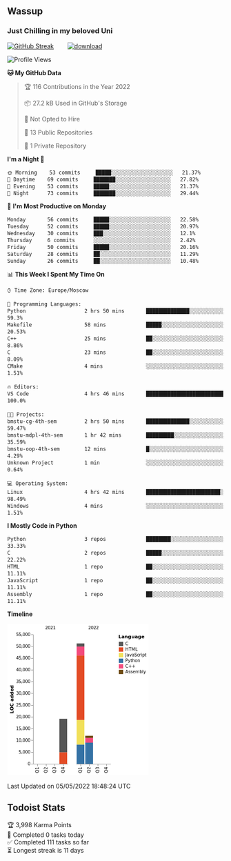 ## Wassup 
### Just Chilling in my beloved Uni 

<!--
-->

[![GitHub Streak](http://github-readme-streak-stats.herokuapp.com?user=archeoss&theme=shades-of-purple&hide_border=true&date_format=j%20M%5B%20Y%5D)](https://git.io/streak-stats)&nbsp;&nbsp;&nbsp;&nbsp;&nbsp;&nbsp;&nbsp;&nbsp;[![download](https://user-images.githubusercontent.com/68448737/147796309-d8b65b1d-4dde-40d9-b03a-2b42aaa6cd43.jpeg)
](https://bmstu.ru/)

<!--START_SECTION:waka-->
![Profile Views](http://img.shields.io/badge/Profile%20Views-2-blue)

**🐱 My GitHub Data** 

> 🏆 116 Contributions in the Year 2022
 > 
> 📦 27.2 kB Used in GitHub's Storage 
 > 
> 🚫 Not Opted to Hire
 > 
> 📜 13 Public Repositories 
 > 
> 🔑 1 Private Repository 
 > 
**I'm a Night 🦉** 

```text
🌞 Morning    53 commits     █████░░░░░░░░░░░░░░░░░░░░   21.37% 
🌆 Daytime    69 commits     ███████░░░░░░░░░░░░░░░░░░   27.82% 
🌃 Evening    53 commits     █████░░░░░░░░░░░░░░░░░░░░   21.37% 
🌙 Night      73 commits     ███████░░░░░░░░░░░░░░░░░░   29.44%

```
📅 **I'm Most Productive on Monday** 

```text
Monday       56 commits     █████░░░░░░░░░░░░░░░░░░░░   22.58% 
Tuesday      52 commits     █████░░░░░░░░░░░░░░░░░░░░   20.97% 
Wednesday    30 commits     ███░░░░░░░░░░░░░░░░░░░░░░   12.1% 
Thursday     6 commits      ░░░░░░░░░░░░░░░░░░░░░░░░░   2.42% 
Friday       50 commits     █████░░░░░░░░░░░░░░░░░░░░   20.16% 
Saturday     28 commits     ██░░░░░░░░░░░░░░░░░░░░░░░   11.29% 
Sunday       26 commits     ██░░░░░░░░░░░░░░░░░░░░░░░   10.48%

```


📊 **This Week I Spent My Time On** 

```text
⌚︎ Time Zone: Europe/Moscow

💬 Programming Languages: 
Python                   2 hrs 50 mins       ██████████████░░░░░░░░░░░   59.3% 
Makefile                 58 mins             █████░░░░░░░░░░░░░░░░░░░░   20.53% 
C++                      25 mins             ██░░░░░░░░░░░░░░░░░░░░░░░   8.86% 
C                        23 mins             ██░░░░░░░░░░░░░░░░░░░░░░░   8.09% 
CMake                    4 mins              ░░░░░░░░░░░░░░░░░░░░░░░░░   1.51%

🔥 Editors: 
VS Code                  4 hrs 46 mins       █████████████████████████   100.0%

🐱‍💻 Projects: 
bmstu-cg-4th-sem         2 hrs 50 mins       ██████████████░░░░░░░░░░░   59.47% 
bmstu-mdpl-4th-sem       1 hr 42 mins        █████████░░░░░░░░░░░░░░░░   35.59% 
bmstu-oop-4th-sem        12 mins             █░░░░░░░░░░░░░░░░░░░░░░░░   4.29% 
Unknown Project          1 min               ░░░░░░░░░░░░░░░░░░░░░░░░░   0.64%

💻 Operating System: 
Linux                    4 hrs 42 mins       ████████████████████████░   98.49% 
Windows                  4 mins              ░░░░░░░░░░░░░░░░░░░░░░░░░   1.51%

```

**I Mostly Code in Python** 

```text
Python                   3 repos             ████████░░░░░░░░░░░░░░░░░   33.33% 
C                        2 repos             █████░░░░░░░░░░░░░░░░░░░░   22.22% 
HTML                     1 repo              ██░░░░░░░░░░░░░░░░░░░░░░░   11.11% 
JavaScript               1 repo              ██░░░░░░░░░░░░░░░░░░░░░░░   11.11% 
Assembly                 1 repo              ██░░░░░░░░░░░░░░░░░░░░░░░   11.11%

```


**Timeline**

![Chart not found](https://raw.githubusercontent.com/archeoss/archeoss/master/charts/bar_graph.png) 


 Last Updated on 05/05/2022 18:48:24 UTC
<!--END_SECTION:waka-->

## Todoist Stats

<!-- TODO-IST:START -->
🏆  3,998 Karma Points           
🌸  Completed 0 tasks today           
✅  Completed 111 tasks so far           
⏳  Longest streak is 11 days
<!-- TODO-IST:END -->
